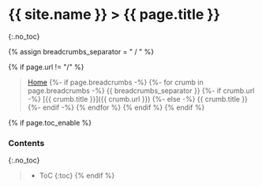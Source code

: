 # {{ site.name }} > {{ page.title }}
{:.no_toc}

{% assign breadcrumbs_separator = " / " %}

{% if page.url != "/" %}
> [Home](/)
{%- if page.breadcrumbs -%}
{%- for crumb in page.breadcrumbs -%}
    {{ breadcrumbs_separator }}
    {%- if crumb.url -%}
        [{{ crumb.title }}]({{ crumb.url }})
    {%- else -%}
        {{ crumb.title }}
    {%- endif -%}
{% endfor %}
{% endif %}
{% endif %}

{% if page.toc_enable %}
### Contents
{:.no_toc}
> - ToC
> {:toc}
{% endif %}
